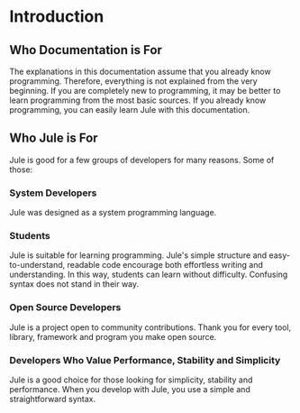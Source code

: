# Introduction

## Who Documentation is For
The explanations in this documentation assume that you already know programming. Therefore, everything is not explained from the very beginning. If you are completely new to programming, it may be better to learn programming from the most basic sources. If you already know programming, you can easily learn Jule with this documentation.

## Who Jule is For
Jule is good for a few groups of developers for many reasons. Some of those:

### System Developers
Jule was designed as a system programming language.

### Students
Jule is suitable for learning programming. Jule's simple structure and easy-to-understand, readable code encourage both effortless writing and understanding. In this way, students can learn without difficulty. Confusing syntax does not stand in their way.

### Open Source Developers
Jule is a project open to community contributions. Thank you for every tool, library, framework and program you make open source.

### Developers Who Value Performance, Stability and Simplicity
Jule is a good choice for those looking for simplicity, stability and performance. When you develop with Jule, you use a simple and straightforward syntax. 